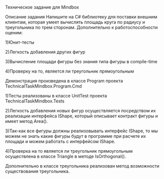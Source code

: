 Техническое задание для Mindbox

Описание задания
Напишите на C# библиотеку для поставки внешним клиентам, которая умеет вычислять площадь круга по радиусу и треугольника по трем сторонам.
Дополнительно к работоспособности оценим:

1)Юнит-тесты

2)Легкость добавления других фигур

3)Вычисление площади фигуры без знания типа фигуры в compile-time

4)Проверку на то, является ли треугольник прямоугольным

Демонстрация произведена в классе Program проекта TechnicalTaskMindbox.Program.Cmd

1)Тесты реализованы в классе UnitTest проекта TechnicalTaskMindbox.Tests

2)Легкость добавления новых фигур осуществляется посредством их реализации интерфейса IShape, который описывает контракт фигуры и имеет метод Area().

3)Так-как все фигуры должны реализовывать интерфейс IShape, то мы можем не знать какие фигуры будут в программе при расчете их площади и можем работать с интерфейсом  IShape.

4)Проверка на то является ли треугольник прямоугольным осуществлена в классе Triangle в методе IsOrthogonal().

Дополнительно в классе треугольника реализован метод возможности существования треугольника.
